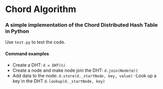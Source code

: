 # Chord Algorithm

### A simple implementation of the Chord Distributed Hash Table in Python

Use `test.py` to test the code.

#### Command examples

- Create a DHT:
`d = DHT(n)`
- Create a node and make node join the DHT:
`d.join(Node(m))`
- Add data to the node:
`d.store(d._startNode, key, value)`
-Look up a key in the DHT
`d.lookup(d._startNode, key)`
